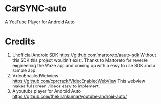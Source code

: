 # CarSYNC-auto
A YouTube Player for Android Auto


# Credits
1. Unofficial Android SDK https://github.com/martoreto/aauto-sdk Without this SDK this project wouldn't exist. Thanks to Martoreto for reverse engineering the Waze app and coming up with a easy to use SDK and a sample app.
2. VideoEnabledWebview https://github.com/cprcrack/VideoEnabledWebView This webview makes fullscreen videos easy to implement.
3. A youtube player for Android Auto https://github.com/thekirankumar/youtube-android-auto/

